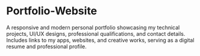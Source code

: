# Portfolio-Website
A responsive and modern personal portfolio showcasing my technical projects, UI/UX designs, professional qualifications, and contact details. Includes links to my apps, websites, and creative works, serving as a digital resume and professional profile.
